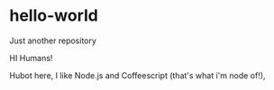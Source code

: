 # hello-world
Just another repository

HI Humans!

Hubot here, I like Node.js and Coffeescript (that's what i'm node of!),
